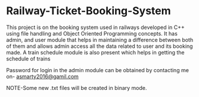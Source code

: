 # Railway-Ticket-Booking-System
This project is on the booking system used in railways developed in C++ using file handling and Object Oriented Programming concepts. It has admin, and user module that helps in maintaining a difference between both of them and allows admin access all the data related to user and its booking made. A train schedule  module is also present which helps in getting the schedule of trains 

Password for login in the admin module can be obtained by contacting me on- asmarty2016@gamil.com

NOTE-Some new .txt files will be created in binary mode.
